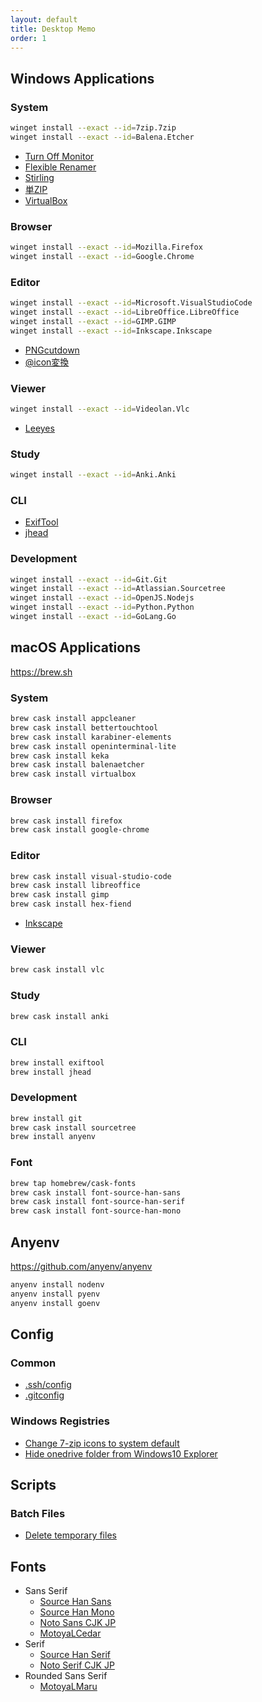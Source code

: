 ```yaml
---
layout: default
title: Desktop Memo
order: 1
---
```


## Windows Applications

### System

```sh
winget install --exact --id=7zip.7zip
winget install --exact --id=Balena.Etcher
```

- [Turn Off Monitor](https://sourceforge.net/projects/turnoffmonitor/)
- [Flexible Renamer](http://www.vector.co.jp/soft/winnt/util/se131133.html)
- [Stirling](http://www.vector.co.jp/soft/win95/util/se079072.html)
- [単ZIP](http://kurohane.net/seisanbutu.html)
- [VirtualBox](https://www.virtualbox.org/)

### Browser

```sh
winget install --exact --id=Mozilla.Firefox
winget install --exact --id=Google.Chrome
```

### Editor

```sh
winget install --exact --id=Microsoft.VisualStudioCode
winget install --exact --id=LibreOffice.LibreOffice
winget install --exact --id=GIMP.GIMP
winget install --exact --id=Inkscape.Inkscape
```

- [PNGcutdown](http://www.vector.co.jp/soft/win95/prog/se277095.html)
- [@icon変換](http://www.towofu.net/soft/aicon.php)

### Viewer

```sh
winget install --exact --id=Videolan.Vlc
```

- [Leeyes](http://www3.tokai.or.jp/boxes/leeyes/)

### Study

```sh
winget install --exact --id=Anki.Anki
```

### CLI

- [ExifTool](https://exiftool.org/)
- [jhead](https://www.sentex.ca/~mwandel/jhead/)

### Development

```sh
winget install --exact --id=Git.Git
winget install --exact --id=Atlassian.Sourcetree
winget install --exact --id=OpenJS.Nodejs
winget install --exact --id=Python.Python
winget install --exact --id=GoLang.Go
```

## macOS Applications

<https://brew.sh>

### System

```sh
brew cask install appcleaner
brew cask install bettertouchtool
brew cask install karabiner-elements
brew cask install openinterminal-lite
brew cask install keka
brew cask install balenaetcher
brew cask install virtualbox
```

### Browser

```sh
brew cask install firefox
brew cask install google-chrome
```

### Editor

```sh
brew cask install visual-studio-code
brew cask install libreoffice
brew cask install gimp
brew cask install hex-fiend
```

- [Inkscape](https://inkscape.org/)

### Viewer

```sh
brew cask install vlc
```

### Study

```sh
brew cask install anki
```

### CLI

```sh
brew install exiftool
brew install jhead
```

### Development

```sh
brew install git
brew cask install sourcetree
brew install anyenv
```

### Font

```sh
brew tap homebrew/cask-fonts
brew cask install font-source-han-sans
brew cask install font-source-han-serif
brew cask install font-source-han-mono
```

## Anyenv

<https://github.com/anyenv/anyenv>

```sh
anyenv install nodenv
anyenv install pyenv
anyenv install goenv
```

## Config

### Common

- [.ssh/config](ssh/config)
- [.gitconfig](gitconfig)

### Windows Registries

- [Change 7-zip icons to system default](reg/change_7zip_icons.reg)
- [Hide onedrive folder from Windows10 Explorer](reg/hide_onedrive.reg)

## Scripts

### Batch Files

- [Delete temporary files](bat/delete_temp.bat)

## Fonts

- Sans Serif
  - [Source Han Sans](https://github.com/adobe-fonts/source-han-sans)
  - [Source Han Mono](https://github.com/adobe-fonts/source-han-mono)
  - [Noto Sans CJK JP](https://www.google.com/get/noto/#sans-jpan)
  - [MotoyaLCedar](https://github.com/android/platform_frameworks_base/blob/marshmallow-release/data/fonts/MTLc3m.ttf)
- Serif
  - [Source Han Serif](https://github.com/adobe-fonts/source-han-serif)
  - [Noto Serif CJK JP](https://www.google.com/get/noto/#serif-jpan)
- Rounded Sans Serif
  - [MotoyaLMaru](https://github.com/aosp-mirror/platform_frameworks_base/blob/marshmallow-release/data/fonts/MTLmr3m.ttf)
